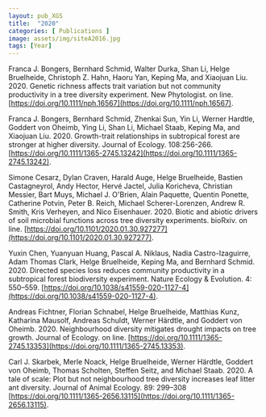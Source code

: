 ```yaml
---
layout: pub_XGS
title:  "2020"
categories: [ Publications ]
image: assets/img/siteA2016.jpg
tags: [Year]
---
```

Franca J. Bongers, Bernhard Schmid, Walter Durka, Shan Li, Helge Bruelheide, Christoph Z. Hahn, Haoru Yan, Keping Ma, and Xiaojuan Liu. 2020. Genetic richness affects trait variation but not community productivity in a tree diversity experiment. New Phytologist. on line. [https://doi.org/10.1111/nph.16567](https://doi.org/10.1111/nph.16567).

Franca J. Bongers, Bernhard Schmid, Zhenkai Sun, Yin Li, Werner  Hardtle, Goddert von Oheimb, Ying Li, Shan Li, Michael Staab, Keping Ma, and Xiaojuan Liu. 2020. Growth-trait relationships in subtropical forest are stronger at higher diversity. Journal of Ecology. 108:256-266. [https://doi.org/10.1111/1365-2745.13242](https://doi.org/10.1111/1365-2745.13242).

Simone Cesarz, Dylan Craven, Harald Auge, Helge Bruelheide, Bastien Castagneyrol, Andy Hector, Hervé Jactel, Julia Koricheva, Christian Messier, Bart Muys, Michael J. O'Brien, Alain Paquette, Quentin Ponette, Catherine Potvin, Peter B. Reich, Michael Scherer-Lorenzen, Andrew R. Smith, Kris Verheyen, and Nico Eisenhauer. 2020. Biotic and abiotic drivers of soil microbial functions across tree diversity experiments. bioRxiv. on line. [https://doi.org/10.1101/2020.01.30.927277](https://doi.org/10.1101/2020.01.30.927277).


Yuxin Chen, Yuanyuan Huang, Pascal A. Niklaus, Nadia Castro-Izaguirre, Adam Thomas Clark, Helge Bruelheide, Keping Ma, and Bernhard Schmid. 2020. Directed species loss reduces community productivity in a subtropical forest biodiversity experiment. Nature Ecology & Evolution. 4: 550–559. [https://doi.org/10.1038/s41559-020-1127-4](https://doi.org/10.1038/s41559-020-1127-4).


Andreas Fichtner, Florian Schnabel, Helge Bruelheide, Matthias Kunz, Katharina Mausolf, Andreas Schuldt, Werner Härdtle, and Goddert von Oheimb. 2020. Neighbourhood diversity mitigates drought impacts on tree growth. Journal of Ecology. on line. [https://doi.org/10.1111/1365-2745.13353](https://doi.org/10.1111/1365-2745.13353).

Carl J. Skarbek, Merle Noack, Helge Bruelheide, Werner Härdtle, Goddert von Oheimb, Thomas Scholten, Steffen Seitz, and Michael Staab. 2020. A tale of scale: Plot but not neighbourhood tree diversity increases leaf litter ant diversity. Journal of Animal Ecology. 89: 299–308 [https://doi.org/10.1111/1365-2656.13115](https://doi.org/10.1111/1365-2656.13115).
